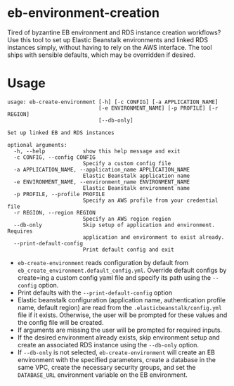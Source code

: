 # eb-environment-creation

Tired of byzantine EB environment and RDS instance creation workflows? Use this tool to set up Elastic Beanstalk 
environments and linked RDS instances simply, without having to rely on the AWS interface. The tool ships with sensible
defaults, which may be overridden if desired.

# Usage
```
usage: eb-create-environment [-h] [-c CONFIG] [-a APPLICATION_NAME]
                             [-e ENVIRONMENT_NAME] [-p PROFILE] [-r REGION]
                             [--db-only]

Set up linked EB and RDS instances

optional arguments:
  -h, --help            show this help message and exit
  -c CONFIG, --config CONFIG
                        Specify a custom config file
  -a APPLICATION_NAME, --application_name APPLICATION_NAME
                        Elastic Beanstalk application name
  -e ENVIRONMENT_NAME, --environment_name ENVIRONMENT_NAME
                        Elastic Beanstalk environment name
  -p PROFILE, --profile PROFILE
                        Specify an AWS profile from your credential file
  -r REGION, --region REGION
                        Specify an AWS region region
  --db-only             Skip setup of application and environment. Requires
                        application and environment to exist already.
  --print-default-config
                        Print default config and exit

```
* `eb-create-environment` reads configuration by default from `eb_create_environment.default_config.yml`.
    Override default configs by create=ing a custom config yaml file and specify its path using the `--config` option.
* Print defaults with the `--print-default-config` option
* Elastic beanstalk configuration (application name, authentication profile name, default region) are read from the 
  `.elasticbeanstalk/config.yml` file if it exists. Otherwise, the user will be prompted for these values and the 
  config file will be created.
* If arguments are missing the user will be prompted for required inputs.
* If the desired environment already exists, skip environment setup and create an associated RDS instance using the 
  `--db-only` option.
* If `--db-only` is not selected, `eb-create-environment` will create an EB environment with the specified parameters,
  create a database in the same VPC, create the necessary security groups, and set the `DATABASE_URL` environment
  variable on the EB environment.
